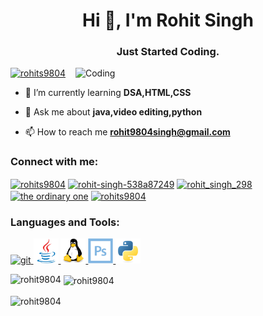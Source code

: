 <h1 align="center">Hi 👋, I'm Rohit Singh</h1>
<h3 align="center">Just Started Coding.</h3>
<img align="right" alt="Coding" width="400" src="https://camo.githubusercontent.com/cae12fddd9d6982901d82580bdf321d81fb299141098ca1c2d4891870827bf17/68747470733a2f2f6d69726f2e6d656469756d2e636f6d2f6d61782f313336302f302a37513379765349765f7430696f4a2d5a2e676966">



<p align="left"> <a href="https://twitter.com/rohits9804" target="blank"><img src="https://img.shields.io/twitter/follow/rohits9804?logo=twitter&style=for-the-badge" alt="rohits9804" /></a> </p>

- 🌱 I’m currently learning **DSA,HTML,CSS**

- 💬 Ask me about **java,video editing,python**

- 📫 How to reach me **rohit9804singh@gmail.com**

<h3 align="left">Connect with me:</h3>
<p align="left">
<a href="https://twitter.com/rohits9804" target="blank"><img align="center" src="https://raw.githubusercontent.com/rahuldkjain/github-profile-readme-generator/master/src/images/icons/Social/twitter.svg" alt="rohits9804" height="30" width="40" /></a>
<a href="https://linkedin.com/in/rohit-singh-538a87249" target="blank"><img align="center" src="https://raw.githubusercontent.com/rahuldkjain/github-profile-readme-generator/master/src/images/icons/Social/linked-in-alt.svg" alt="rohit-singh-538a87249" height="30" width="40" /></a>
<a href="https://instagram.com/rohit_singh_298" target="blank"><img align="center" src="https://raw.githubusercontent.com/rahuldkjain/github-profile-readme-generator/master/src/images/icons/Social/instagram.svg" alt="rohit_singh_298" height="30" width="40" /></a>
<a href="https://www.youtube.com/c/the ordinary one" target="blank"><img align="center" src="https://raw.githubusercontent.com/rahuldkjain/github-profile-readme-generator/master/src/images/icons/Social/youtube.svg" alt="the ordinary one" height="30" width="40" /></a>
<a href="https://www.leetcode.com/rohits9804" target="blank"><img align="center" src="https://raw.githubusercontent.com/rahuldkjain/github-profile-readme-generator/master/src/images/icons/Social/leet-code.svg" alt="rohits9804" height="30" width="40" /></a>
</p>

<h3 align="left">Languages and Tools:</h3>
<p align="left"> <a href="https://git-scm.com/" target="_blank" rel="noreferrer"> <img src="https://www.vectorlogo.zone/logos/git-scm/git-scm-icon.svg" alt="git" width="40" height="40"/> </a> <a href="https://www.java.com" target="_blank" rel="noreferrer"> <img src="https://raw.githubusercontent.com/devicons/devicon/master/icons/java/java-original.svg" alt="java" width="40" height="40"/> </a> <a href="https://www.linux.org/" target="_blank" rel="noreferrer"> <img src="https://raw.githubusercontent.com/devicons/devicon/master/icons/linux/linux-original.svg" alt="linux" width="40" height="40"/> </a> <a href="https://www.photoshop.com/en" target="_blank" rel="noreferrer"> <img src="https://raw.githubusercontent.com/devicons/devicon/master/icons/photoshop/photoshop-line.svg" alt="photoshop" width="40" height="40"/> </a> <a href="https://www.python.org" target="_blank" rel="noreferrer"> <img src="https://raw.githubusercontent.com/devicons/devicon/master/icons/python/python-original.svg" alt="python" width="40" height="40"/> </a> </p>

<p><img align="left" src="https://github-readme-stats.vercel.app/api/top-langs?username=rohit9804&show_icons=true&locale=en&layout=compact" alt="rohit9804" /></p>

<p>&nbsp;<img align="center" src="https://github-readme-stats.vercel.app/api?username=rohit9804&show_icons=true&locale=en" alt="rohit9804" /></p>

<p><img align="center" src="https://github-readme-streak-stats.herokuapp.com/?user=rohit9804&" alt="rohit9804" /></p>
